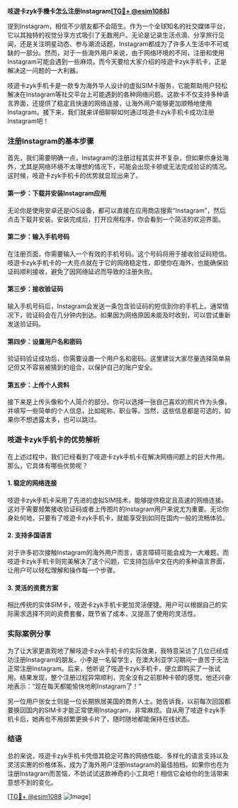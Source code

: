**吱遊卡zyk手機卡怎么注册Instagram[[TG💪+ @esim1088](https://t.me/s/esim1088)]**

提到Instagram，相信不少朋友都不会陌生。作为一个全球知名的社交媒体平台，它以其独特的视觉分享方式吸引了无数用户。无论是记录生活点滴、分享旅行见闻，还是关注明星动态、参与潮流话题，Instagram都成为了许多人生活中不可或缺的一部分。然而，对于一些海外用户来说，由于网络环境的不同，注册和使用Instagram可能会遇到一些麻烦。而今天要给大家介绍的吱遊卡zyk手机卡，正是解决这一问题的一大利器。

吱遊卡zyk手机卡是一款专为海外华人设计的虚拟SIM卡服务，它能帮助用户轻松解决在Instagram等社交平台上可能遇到的各种网络问题。这款卡不仅支持多种语言界面，还提供了稳定且快速的网络连接，让海外用户能够更加顺畅地使用Instagram。接下来，我们就来详细聊聊如何通过吱遊卡zyk手机卡成功注册Instagram吧！

### 注册Instagram的基本步骤

首先，我们需要明确一点，Instagram的注册过程其实并不复杂，但如果你身处海外，尤其是网络环境不太理想的情况下，可能会出现卡顿或无法完成验证的情况。这时候，吱遊卡zyk手机卡的优势就显现出来了。

#### 第一步：下载并安装Instagram应用

无论你是使用安卓还是iOS设备，都可以直接在应用商店搜索“Instagram”，然后点击下载并安装。安装完成后，打开应用程序，你会看到一个简洁的欢迎界面。

#### 第二步：输入手机号码

在注册页面，你需要输入一个有效的手机号码。这个号码将用于接收验证码短信。吱遊卡zyk手机卡的一大亮点就在于它的网络稳定性，即使你在海外，也能确保验证码顺利接收，避免了因网络延迟而导致的注册失败。

#### 第三步：接收验证码

输入手机号码后，Instagram会发送一条包含验证码的短信到你的手机上。通常情况下，验证码会在几分钟内到达。如果因为网络原因未能及时收到，可以尝试重新发送验证码。

#### 第四步：设置用户名和密码

验证码验证成功后，你需要设置一个用户名和密码。这里建议大家尽量选择简单易记但又不容易被猜到的组合，以保护自己的账户安全。

#### 第五步：上传个人资料

接下来是上传头像和个人简介的部分。你可以选择一张自己喜欢的照片作为头像，并填写一些简单的个人信息，比如昵称、职业等。当然，这些信息都是可选的，如果你不想透露太多，也可以跳过。

### 吱遊卡zyk手机卡的优势解析

在上述过程中，我们已经看到了吱遊卡zyk手机卡在解决网络问题上的巨大作用。那么，它具体有哪些优势呢？

#### 1. 稳定的网络连接

吱遊卡zyk手机卡采用了先进的虚拟SIM技术，能够提供稳定且高速的网络连接。这对于需要频繁接收验证码或者上传图片的Instagram用户来说尤为重要。无论你身处何地，只要有了吱遊卡zyk手机卡，就能享受到如同在国内一般的流畅体验。

#### 2. 支持多国语言

对于许多初次接触Instagram的海外用户而言，语言障碍可能会成为一大难题。而吱遊卡zyk手机卡则完美解决了这个问题，它支持包括中文在内的多种语言界面，让用户可以轻松理解和操作每一个步骤。

#### 3. 灵活的资费方案

相比传统的实体SIM卡，吱遊卡zyk手机卡更加灵活便捷。用户可以根据自己的实际需求选择不同的资费套餐，既节省了成本，又提高了使用的灵活性。

### 实际案例分享

为了让大家更直观地了解吱遊卡zyk手机卡的实际效果，我特意采访了几位已经成功注册Instagram的朋友。小李是一名留学生，在澳大利亚学习期间一直苦于无法正常注册Instagram。后来，他听说了吱遊卡zyk手机卡，便立即购买了一张试用。结果发现，整个注册过程异常顺利，完全没有之前那种卡顿的感觉。他还兴奋地表示：“现在每天都能愉快地刷Instagram了！”

另一位用户张女士则是一位长期旅居美国的商务人士。她告诉我，以前每次回国都要换回国内的SIM卡才能正常使用Instagram，非常麻烦。自从用了吱遊卡zyk手机卡后，她再也不用频繁更换卡片了，随时随地都能保持在线状态。

### 结语

总的来说，吱遊卡zyk手机卡凭借其稳定可靠的网络性能、多样化的语言支持以及灵活实惠的价格体系，成为了海外用户注册Instagram的最佳拍档。如果你也在为注册Instagram而苦恼，不妨试试这款神奇的小工具吧！相信它会给你的生活带来意想不到的变化。

[[TG💪+ @esim1088](https://t.me/s/esim1088) ![Image](https://i.postimg.cc/4NQfJmqS/Snipaste-2025-05-13-00-14-12.png)]